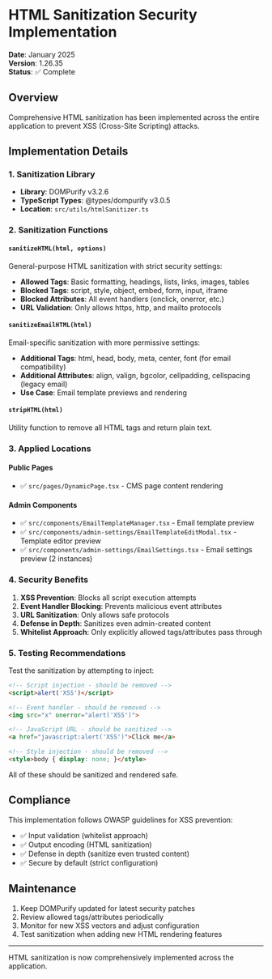 # HTML Sanitization Security Implementation

**Date**: January 2025  
**Version**: 1.26.35  
**Status**: ✅ Complete

## Overview

Comprehensive HTML sanitization has been implemented across the entire application to prevent XSS (Cross-Site Scripting) attacks.

## Implementation Details

### 1. Sanitization Library
- **Library**: DOMPurify v3.2.6
- **TypeScript Types**: @types/dompurify v3.0.5
- **Location**: `src/utils/htmlSanitizer.ts`

### 2. Sanitization Functions

#### `sanitizeHTML(html, options)`
General-purpose HTML sanitization with strict security settings:
- **Allowed Tags**: Basic formatting, headings, lists, links, images, tables
- **Blocked Tags**: script, style, object, embed, form, input, iframe
- **Blocked Attributes**: All event handlers (onclick, onerror, etc.)
- **URL Validation**: Only allows https, http, and mailto protocols

#### `sanitizeEmailHTML(html)`
Email-specific sanitization with more permissive settings:
- **Additional Tags**: html, head, body, meta, center, font (for email compatibility)
- **Additional Attributes**: align, valign, bgcolor, cellpadding, cellspacing (legacy email)
- **Use Case**: Email template previews and rendering

#### `stripHTML(html)`
Utility function to remove all HTML tags and return plain text.

### 3. Applied Locations

#### Public Pages
- ✅ `src/pages/DynamicPage.tsx` - CMS page content rendering

#### Admin Components
- ✅ `src/components/EmailTemplateManager.tsx` - Email template preview
- ✅ `src/components/admin-settings/EmailTemplateEditModal.tsx` - Template editor preview
- ✅ `src/components/admin-settings/EmailSettings.tsx` - Email settings preview (2 instances)

### 4. Security Benefits

1. **XSS Prevention**: Blocks all script execution attempts
2. **Event Handler Blocking**: Prevents malicious event attributes
3. **URL Sanitization**: Only allows safe protocols
4. **Defense in Depth**: Sanitizes even admin-created content
5. **Whitelist Approach**: Only explicitly allowed tags/attributes pass through

### 5. Testing Recommendations

Test the sanitization by attempting to inject:
```html
<!-- Script injection - should be removed -->
<script>alert('XSS')</script>

<!-- Event handler - should be removed -->
<img src="x" onerror="alert('XSS')">

<!-- JavaScript URL - should be sanitized -->
<a href="javascript:alert('XSS')">Click me</a>

<!-- Style injection - should be removed -->
<style>body { display: none; }</style>
```

All of these should be sanitized and rendered safe.

## Compliance

This implementation follows OWASP guidelines for XSS prevention:
- ✅ Input validation (whitelist approach)
- ✅ Output encoding (HTML sanitization)
- ✅ Defense in depth (sanitize even trusted content)
- ✅ Secure by default (strict configuration)

## Maintenance

1. Keep DOMPurify updated for latest security patches
2. Review allowed tags/attributes periodically
3. Monitor for new XSS vectors and adjust configuration
4. Test sanitization when adding new HTML rendering features

---
HTML sanitization is now comprehensively implemented across the application.